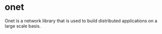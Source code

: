 # onet

Onet is a network library that is used to build distributed applications on a
large scale basis.
